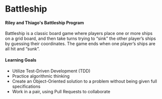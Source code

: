 # Battleship

#### Riley and Thiago's Battleship Program

Battleship is a classic board game where players place one or more ships on a grid board, and then take turns trying to “sink” the other player’s ships by guessing their coordinates. The game ends when one player’s ships are all hit and “sunk”.

#### Learning Goals

* Utilize Test-Driven Development (TDD)
* Practice algorithmic thinking
* Create an Object-Oriented solution to a problem without being given full specifications
* Work in a pair, using Pull Requests to collaborate
